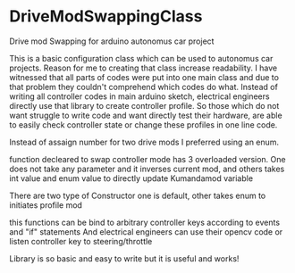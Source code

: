 # DriveModSwappingClass
Drive mod Swapping for arduino autonomus car project 

This is a basic configuration class which can be used to autonomus car projects. Reason for me to creating that class increase readability. I have witnessed that all parts of codes were put into one main class
and due to that problem they couldn't comprehend which codes do what. Instead of writing all controller codes in main arduino sketch, electrical engineers directly use that library to create controller profile. So those which do not want struggle to write code and want directly test their hardware, are able to easily check controller state or change these profiles in one line code. 

Instead of assaign number for two drive mods I preferred using an enum.

function decleared to swap controller mode has 3 overloaded version.
One does not take any parameter and it inverses current mod,
and others takes int value and enum value to directly update Kumandamod variable

There are two type of Constructor 
one is default,
other takes enum to initiates profile mod

this functions can be bind to arbitrary controller keys
according to events and "if" statements And electrical engineers can use their opencv code or listen controller key to steering/throttle

Library is so basic and easy to write but it is useful and works!
